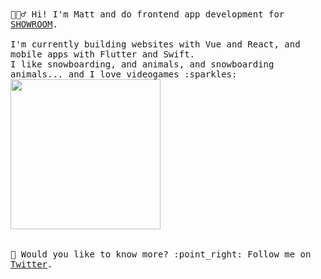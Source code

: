 
<samp>
  🙋🏼‍♂️ Hi! I'm Matt and do frontend app development for <a href="https://www.showroom-live.com">SHOWROOM</a>.
  <br><br>I'm currently building websites with Vue and React, and mobile apps with Flutter and Swift.
  <br> I like snowboarding, and animals, and snowboarding animals... and I love videogames :sparkles:<br>
  <img src="https://i.imgur.com/vP0qxPQ.gif" width="240px" align="center"><br>
  <br><br>🐥 Would you like to know more? :point_right: Follow me on <a href="https://twitter.com/mattwestcott">Twitter</a>.
</samp>
<br><br>
